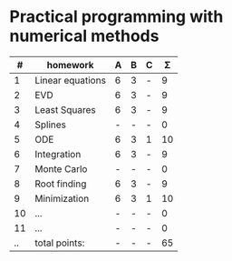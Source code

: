# Practical programming with numerical methods


| #  | homework         | A | B | C | Σ   | 
| -- | -----------------| - | - | - | --- |
| 1  | Linear equations | 6 | 3 | - |  9  |
| 2  | EVD           	| 6 | 3 | - |  9  | 
| 3  | Least Squares  	| 6 | 3 | - |  9  |
| 4  | Splines       	| - | - | - |  0  |
| 5  | ODE           	| 6 | 3 | 1 |  10 |
| 6  | Integration     	| 6 | 3 | - |  9  |
| 7  | Monte Carlo     	| - | - | - |  0  |
| 8  | Root finding    	| 6 | 3 | - |  9  |
| 9  | Minimization    	| 6 | 3 | 1 |  10 |
| 10 | ...           	| - | - | - |  0  |
| 11 | ...           	| - | - | - |  0  |
| .. | total points: 	| - | - | - | 65  |
